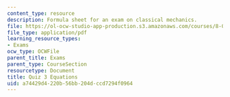 ```yaml
---
content_type: resource
description: Formula sheet for an exam on classical mechanics.
file: https://ol-ocw-studio-app-production.s3.amazonaws.com/courses/8-012-physics-i-classical-mechanics-fall-2008/a74429d4220b56bb204dccd7294f0964_e3equations.pdf
file_type: application/pdf
learning_resource_types:
- Exams
ocw_type: OCWFile
parent_title: Exams
parent_type: CourseSection
resourcetype: Document
title: Quiz 3 Equations
uid: a74429d4-220b-56bb-204d-ccd7294f0964
---
```

